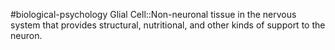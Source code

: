 #biological-psychology 
Glial Cell::Non-neuronal tissue in the nervous system that provides structural, nutritional, and other kinds of support to the neuron.
